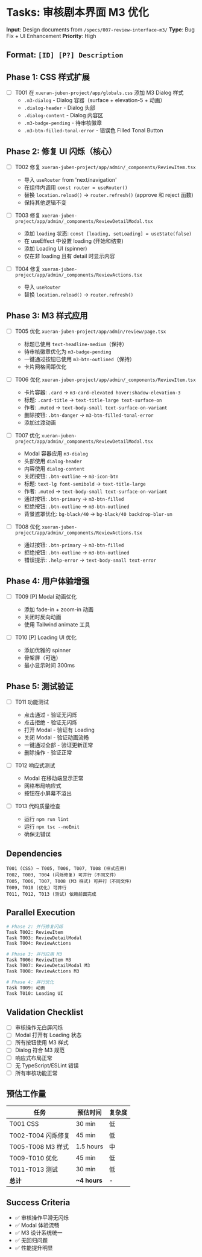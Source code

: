 # Tasks: 审核剧本界面 M3 优化

**Input**: Design documents from `/specs/007-review-interface-m3/`
**Type**: Bug Fix + UI Enhancement
**Priority**: High

## Format: `[ID] [P?] Description`

## Phase 1: CSS 样式扩展

- [ ] T001 在 `xueran-juben-project/app/globals.css` 添加 M3 Dialog 样式
  - `.m3-dialog` - Dialog 容器（surface + elevation-5 + 动画）
  - `.dialog-header` - Dialog 头部
  - `.dialog-content` - Dialog 内容区
  - `.m3-badge-pending` - 待审核徽章
  - `.m3-btn-filled-tonal-error` - 错误色 Filled Tonal Button

## Phase 2: 修复 UI 闪烁（核心）

- [ ] T002 修复 `xueran-juben-project/app/admin/_components/ReviewItem.tsx`
  - 导入 `useRouter` from 'next/navigation'
  - 在组件内调用 `const router = useRouter()`
  - 替换 `location.reload()` → `router.refresh()` (approve 和 reject 函数)
  - 保持其他逻辑不变

- [ ] T003 修复 `xueran-juben-project/app/admin/_components/ReviewDetailModal.tsx`
  - 添加 `loading` 状态: `const [loading, setLoading] = useState(false)`
  - 在 useEffect 中设置 loading (开始和结束)
  - 添加 Loading UI (spinner)
  - 仅在非 loading 且有 detail 时显示内容

- [ ] T004 修复 `xueran-juben-project/app/admin/_components/ReviewActions.tsx`
  - 导入 `useRouter`
  - 替换 `location.reload()` → `router.refresh()`

## Phase 3: M3 样式应用

- [ ] T005 优化 `xueran-juben-project/app/admin/review/page.tsx`
  - 标题已使用 `text-headline-medium`（保持）
  - 待审核徽章优化为 `m3-badge-pending`
  - 一键通过按钮已使用 `m3-btn-outlined`（保持）
  - 卡片网格间距优化

- [ ] T006 优化 `xueran-juben-project/app/admin/_components/ReviewItem.tsx`
  - 卡片容器: `.card` → `m3-card-elevated hover:shadow-elevation-3`
  - 标题: `.card-title` → `text-title-large text-surface-on`
  - 作者: `.muted` → `text-body-small text-surface-on-variant`
  - 删除按钮: `.btn-danger` → `m3-btn-filled-tonal-error`
  - 添加过渡动画

- [ ] T007 优化 `xueran-juben-project/app/admin/_components/ReviewDetailModal.tsx`
  - Modal 容器应用 `m3-dialog`
  - 头部使用 `dialog-header`
  - 内容使用 `dialog-content`
  - 关闭按钮: `.btn-outline` → `m3-icon-btn`
  - 标题: `text-lg font-semibold` → `text-title-large`
  - 作者: `.muted` → `text-body-small text-surface-on-variant`
  - 通过按钮: `.btn-primary` → `m3-btn-filled`
  - 拒绝按钮: `.btn-outline` → `m3-btn-outlined`
  - 背景遮罩优化: `bg-black/40` → `bg-black/40 backdrop-blur-sm`

- [ ] T008 优化 `xueran-juben-project/app/admin/_components/ReviewActions.tsx`
  - 通过按钮: `.btn-primary` → `m3-btn-filled`
  - 拒绝按钮: `.btn-outline` → `m3-btn-outlined`
  - 错误提示: `.help-error` → `text-body-small text-error`

## Phase 4: 用户体验增强

- [ ] T009 [P] Modal 动画优化
  - 添加 fade-in + zoom-in 动画
  - 关闭时反向动画
  - 使用 Tailwind animate 工具

- [ ] T010 [P] Loading UI 优化
  - 添加优雅的 spinner
  - 骨架屏（可选）
  - 最小显示时间 300ms

## Phase 5: 测试验证

- [ ] T011 功能测试
  - 点击通过 - 验证无闪烁
  - 点击拒绝 - 验证无闪烁
  - 打开 Modal - 验证有 Loading
  - 关闭 Modal - 验证动画流畅
  - 一键通过全部 - 验证更新正常
  - 删除操作 - 验证正常

- [ ] T012 响应式测试
  - Modal 在移动端显示正常
  - 网格布局响应式
  - 按钮在小屏幕不溢出

- [ ] T013 代码质量检查
  - 运行 `npm run lint`
  - 运行 `npx tsc --noEmit`
  - 确保无错误

## Dependencies

```
T001 (CSS) → T005, T006, T007, T008 (样式应用)
T002, T003, T004 (闪烁修复) 可并行（不同文件）
T005, T006, T007, T008 (M3 样式) 可并行（不同文件）
T009, T010 (优化) 可并行
T011, T012, T013 (测试) 依赖前面完成
```

## Parallel Execution

```bash
# Phase 2: 并行修复闪烁
Task T002: ReviewItem
Task T003: ReviewDetailModal
Task T004: ReviewActions

# Phase 3: 并行应用 M3
Task T006: ReviewItem M3
Task T007: ReviewDetailModal M3
Task T008: ReviewActions M3

# Phase 4: 并行优化
Task T009: 动画
Task T010: Loading UI
```

## Validation Checklist

- [ ] 审核操作无白屏闪烁
- [ ] Modal 打开有 Loading 状态
- [ ] 所有按钮使用 M3 样式
- [ ] Dialog 符合 M3 规范
- [ ] 响应式布局正常
- [ ] 无 TypeScript/ESLint 错误
- [ ] 所有审核功能正常

## 预估工作量

| 任务 | 预估时间 | 复杂度 |
|------|---------|--------|
| T001 CSS | 30 min | 低 |
| T002-T004 闪烁修复 | 45 min | 低 |
| T005-T008 M3 样式 | 1.5 hours | 中 |
| T009-T010 优化 | 45 min | 低 |
| T011-T013 测试 | 30 min | 低 |
| **总计** | **~4 hours** | - |

## Success Criteria

- ✅ 审核操作平滑无闪烁
- ✅ Modal 体验流畅
- ✅ M3 设计系统统一
- ✅ 无回归问题
- ✅ 性能提升明显
